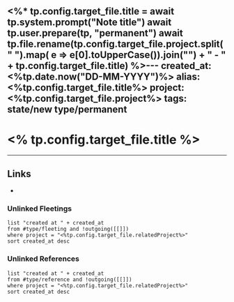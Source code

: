<%*
tp.config.target_file.title = await tp.system.prompt("Note title")
await tp.user.prepare(tp, "permanent")
await tp.file.rename(tp.config.target_file.project.split(" ").map( e => e[0].toUpperCase()).join("") + " - " + tp.config.target_file.title)
%>---
created_at: <%tp.date.now("DD-MM-YYYY")%>
alias: <%tp.config.target_file.title%>
project: <%tp.config.target_file.project%>
tags: 
 state/new
 type/permanent
---

# <% tp.config.target_file.title %>





---
## Links
- 

### Unlinked Fleetings
```dataview
list "created at " + created_at
from #type/fleeting and !outgoing([[]])
where project = "<%tp.config.target_file.relatedProject%>"
sort created_at desc
```
### Unlinked References
```dataview
list "created at " + created_at
from #type/reference and !outgoing([[]])
where project = "<%tp.config.target_file.relatedProject%>"
sort created_at desc
```
